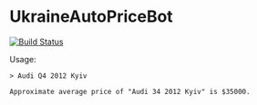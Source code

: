 # UkraineAutoPriceBot

[![Build Status](https://travis-ci.org/krasun/UkraineCarPriceBot.svg?branch=master)](https://travis-ci.org/krasun/UkraineCarPriceBot)

Usage: 

    > Audi Q4 2012 Kyiv
        
    Approximate average price of "Audi 34 2012 Kyiv" is $35000.
    
    
      